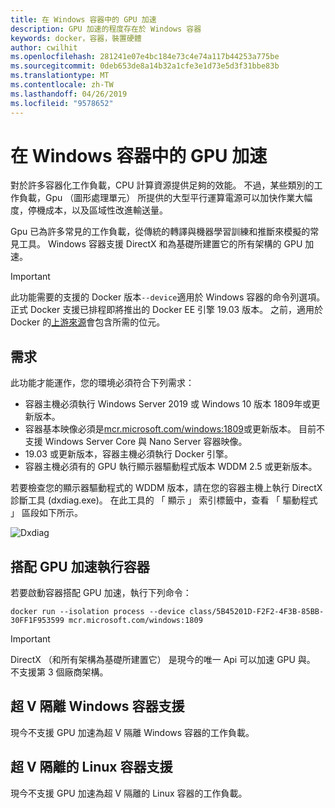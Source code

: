 ```yaml
---
title: 在 Windows 容器中的 GPU 加速
description: GPU 加速的程度存在於 Windows 容器
keywords: docker，容器，裝置硬體
author: cwilhit
ms.openlocfilehash: 281241e07e4bc184e73c4e74a117b44253a775be
ms.sourcegitcommit: 0deb653de8a14b32a1cfe3e1d73e5d3f31bbe83b
ms.translationtype: MT
ms.contentlocale: zh-TW
ms.lasthandoff: 04/26/2019
ms.locfileid: "9578652"
---
```

# <a name="gpu-acceleration-in-windows-containers"></a>在 Windows 容器中的 GPU 加速

對於許多容器化工作負載，CPU 計算資源提供足夠的效能。 不過，某些類別的工作負載，Gpu （圖形處理單元） 所提供的大型平行運算電源可以加快作業大幅度，停機成本，以及區域性改進輸送量。

Gpu 已為許多常見的工作負載，從傳統的轉譯與機器學習訓練和推斷來模擬的常見工具。 Windows 容器支援 DirectX 和為基礎所建置它的所有架構的 GPU 加速。

> [!IMPORTANT]
> 此功能需要的支援的 Docker 版本`--device`適用於 Windows 容器的命令列選項。 正式 Docker 支援已排程即將推出的 Docker EE 引擎 19.03 版本。 之前，適用於 Docker 的[上游來源](https://master.dockerproject.org/)會包含所需的位元。

## <a name="requirements"></a>需求

此功能才能運作，您的環境必須符合下列需求：

- 容器主機必須執行 Windows Server 2019 或 Windows 10 版本 1809年或更新版本。
- 容器基本映像必須是[mcr.microsoft.com/windows:1809](https://hub.docker.com/_/microsoft-windowsfamily-windows)或更新版本。 目前不支援 Windows Server Core 與 Nano Server 容器映像。
- 19.03 或更新版本，容器主機必須執行 Docker 引擎。
- 容器主機必須有的 GPU 執行顯示器驅動程式版本 WDDM 2.5 或更新版本。

若要檢查您的顯示器驅動程式的 WDDM 版本，請在您的容器主機上執行 DirectX 診斷工具 (dxdiag.exe)。 在此工具的 「 顯示 」 索引標籤中，查看 「 驅動程式 」 區段如下所示。

![Dxdiag](media/dxdiag.png)

## <a name="run-a-container-with-gpu-acceleration"></a>搭配 GPU 加速執行容器

若要啟動容器搭配 GPU 加速，執行下列命令：

```shell
docker run --isolation process --device class/5B45201D-F2F2-4F3B-85BB-30FF1F953599 mcr.microsoft.com/windows:1809
```

> [!IMPORTANT]
> DirectX （和所有架構為基礎所建置它） 是現今的唯一 Api 可以加速 GPU 與。 不支援第 3 個廠商架構。

## <a name="hyper-v-isolated-windows-container-support"></a>超 V 隔離 Windows 容器支援

現今不支援 GPU 加速為超 V 隔離 Windows 容器的工作負載。

## <a name="hyper-v-isolated-linux-container-support"></a>超 V 隔離的 Linux 容器支援

現今不支援 GPU 加速為超 V 隔離的 Linux 容器的工作負載。

